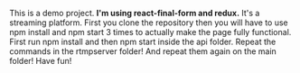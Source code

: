 This is a demo project.
<b>I'm using react-final-form and redux.</b> It's a streaming platform.
First you clone the repository then you will have to use npm install and npm start 3 times to actually make the page fully functional.
First run npm install and then npm start inside the api folder. 
Repeat the commands in the rtmpserver folder!
And repeat them again on the main folder!
Have fun!
